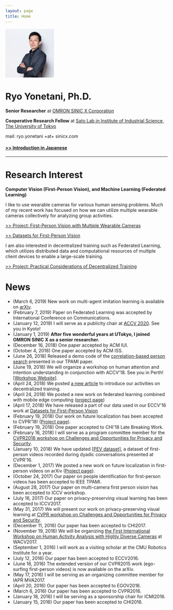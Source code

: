 ```yaml
---
layout: page
title: Home
---
```


<img class="img-circle img-responsive" src="/images/me.png" style='width: 30%'>

# Ryo Yonetani, Ph.D.

**Senior Researcher** at [OMRON SINIC X Corporation](https://www.omron.com/sinicx/)

**Cooperative Research Fellow** at [Sato Lab in Institute of Industrial Science, The University of Tokyo](http://www.hci.iis.u-tokyo.ac.jp)

mail: ryo.yonetani +at+ sinicx.com

#### [>> Introduction in Japanese](/profile_j/)


---


# Research Interest
**Computer Vision (First-Person Vision), and Machine Learning (Federated Learning)**

I like to use wearable cameras for various human sensing problems. Much of my recent work has focused on how we can utilize multiple wearable cameras collectively for analyzing group activities.

[>> Project: First-Person Vision with Multiple Wearable Cameras](/fpv_overview.html)

[>> Datasets for First-Person Vision](/fpv_data.html)

I am also interested in decentralized training such as Federated Learning, which utilizes distributed data and computational resources of multiple client devices to enable a large-scale training.

[>> Project: Practical Considerations of Decentralized Training](/dt_overview.html)

# News
- (March 6, 2019) New work on multi-agent imitation learning is available on [arXiv](https://arxiv.org/abs/1903.01537).
- (February 7, 2019) Paper on Federated Learning was accepted by International Conference on Communications.
- (January 12, 2019) I will serve as a publicity chair at [ACCV 2020](http://accv2020.kyoto/). See you in Kyoto!
- (January 1, 2019) **After five wonderful years at UTokyo, I joined OMRON SINIC X as a senior researcher.**
- (December 16, 2018) One paper accepted by ACM IUI.
- (October 4, 2018) One paper accepted by ACM ISS.
- (June 26, 2018) Released a demo code of the [correlation-based person search](https://github.com/yonetaniryo/corrsearch_TPAMI) presented in our TPAMI paper.
- (June 19, 2018) We will organize a workshop on human attention and intention understanding in conjunction with ACCV'18. See you in Perth! [[Workshop Website]](http://www.sys.info.hiroshima-cu.ac.jp/aiu2018/).
- (April 24, 2018) We posted [a new article](/dt_overview.html) to introduce our activities on decentralized training.
- (April 24, 2018) We posted a new work on federated learning combined with mobile edge computing ([project page](/2018/04/24/ny-arxiv2018.html))
- (April 17, 2018) We have released a part of our data used in our ECCV'16 work at [Datasets for First-Person Vision](/fpv_data.html)
- (February 19, 2018) Our work on future localization has been accepted to CVPR'18! ([Project page](/2018/02/19/ymys-cvpr2018.html)).
- (February 19, 2018) One paper accepted to CHI'18 Late Breaking Work.
- (February 16, 2018) I will serve as a program committee member for the [CVPR2018 workshop on Challenges and Opportunities for Privacy and Security](http://vision.soic.indiana.edu/bright-and-dark-workshop-2018/).
- (January 10, 2018) We have updated [[PEV dataset]](https://www.dropbox.com/s/oykg2xeu0p39i4o/yks_cvpr2016.zip?dl=0), a dataset of first-person videos recorded during dyadic conversations presented at CVPR'16.
- (December 1, 2017) We posted a new work on future localization in first-person videos on arXiv ([Project page](/2018/02/19/ymys-cvpr2018.html)).
- (October 24, 2017) Our paper on people identification for first-person videos has been accepted to IEEE TPAMI.
- (August 28, 2017) Our paper on multi-camera first person vision has been accepted to ICCV workshop.
- (July 16, 2017) Our paper on privacy-preserving visual learning has been accepted to ICCV2017.
- (May 31, 2017) We will present our work on privacy-preserving visual learning at [CVPR workshop on Challenges and Opportunities for Privacy and Security](http://vision.soic.indiana.edu/bright-and-dark-workshop-2017/cvpr2017.html).
- (December 11, 2016) Our paper has been accepted to CHI2017.
- (November 19, 2016) We will be organizing [the First International Workshop on Human Activity Analysis with Highly Diverse Cameras](http://printeps.org/HDC2017/) at WACV2017.
- (September 1, 2016) I will work as a visiting scholar at the CMU Robotics Institute for a year.
- (July 12, 2016) Our paper has been accepted to ECCV2016.
- (June 16, 2016) The extended version of our CVPR2015 work (ego-surfing first-person videos) is now available on the arXiv.
- (May 17, 2016) I will be serving as an organizing committee member for IAPR MVA2017.
- (April 20, 2016) Our paper has been accepted to EGOV2016.
- (March 6, 2016) Our paper has been accepted to CVPR2016.
- (January 18, 2016) I will be serving as a sponsorship chair for ICMI2016.
- (January 15, 2016) Our paper has been accepted to CHI2016.
